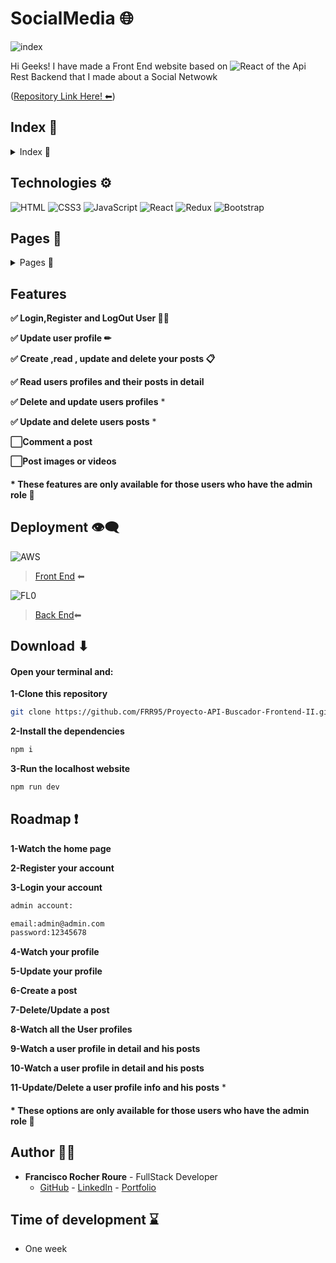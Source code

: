 # SocialMedia 🌐

<img src="./public/imgs/tatoostudio.jpg" alt="index" />

Hi Geeks! I have made a Front End website based on <img src="https://img.shields.io/badge/REACT-61DAFB?style=for-the-badge&logo=React&logoColor=white" alt="React" />  of the Api Rest Backend that I made about a Social Netwowk

([Repository Link Here! ⬅](https://github.com/FRR95/Proyecto-API-Buscador-Backend-II))

## Index 🧾

<details>

<summary>Index 🧾</summary>

- [Technologies ⚙](#technologies-)
- [Pages 📇](#pages-)
- [Features](#features)
- [Deployment 👁‍🗨](#deployment-)
- [Download ⬇](#download-)
- [Roadmap ❗](#roadmap-)
- [Author 🙍‍♂️](#author-🙍‍♂️)
- [Time of development ⌛](#time-of-development-)

</details>


## Technologies ⚙

<img src="https://img.shields.io/badge/HTML-E34F26?style=for-the-badge&logo=html5&logoColor=white" alt="HTML" />

<img src="https://img.shields.io/badge/CSS-1572B6?style=for-the-badge&logo=css3&logoColor=white" alt="CSS3" />

<img src="https://img.shields.io/badge/JavaScript-F7DF1E?style=for-the-badge&logo=css3&logoColor=white" alt="JavaScript" />

<img src="https://img.shields.io/badge/REACT-61DAFB?style=for-the-badge&logo=React&logoColor=white" alt="React" />

<img src="https://img.shields.io/badge/REDUX-764ABC?style=for-the-badge&logo=Redux&logoColor=white" alt="Redux" />

<img src="https://img.shields.io/badge/BOOTSTRAP-7952B3?style=for-the-badge&logo=bootstrap&logoColor=white" alt="Bootstrap" />


## Pages 📇

<details>
<summary>Pages 📇</summary>

### Home.jsx

***Desktop version***
<img src="./public/imgs/Home.PNG" alt="index" />

***Mobile version***
<img src="./public/imgs/Home.PNG" alt="index" />

### Discover.jsx

***Desktop version***
<img src="./public/imgs/Home.PNG" alt="index" />

***Mobile version***
<img src="./public/imgs/Home.PNG" alt="index" />

### Register.jsx

***Desktop version***
<img src="./public/imgs/Home.PNG" alt="index" />

***Mobile version***
<img src="./public/imgs/Home.PNG" alt="index" />

### Login.jsx

***Desktop version***
<img src="./public/imgs/Home.PNG" alt="index" />

***Mobile version***
<img src="./public/imgs/Home.PNG" alt="index" />

### Profile.jsx

***Desktop version***
<img src="./public/imgs/Home.PNG" alt="index" />

***Mobile version***
<img src="./public/imgs/Home.PNG" alt="index" />

### AdminPanel.jsx
***Desktop version***
<img src="./public/imgs/Home.PNG" alt="index" />

***Mobile version***
<img src="./public/imgs/Home.PNG" alt="index" />

### PostDetail.jsx

***Desktop version***
<img src="./public/imgs/Home.PNG" alt="index" />

***Mobile version***
<img src="./public/imgs/Home.PNG" alt="index" />

### ProfileDetail.jsx

***Desktop version***
<img src="./public/imgs/Home.PNG" alt="index" />

***Mobile version***
<img src="./public/imgs/Home.PNG" alt="index" />

</details>

## Features

**✅ Login,Register and LogOut User 🙍‍♂️**

**✅ Update user profile ✏**


**✅ Create ,read , update and delete your posts 📋**

**✅ Read users profiles and their posts in detail** 


**✅ Delete and update users profiles** *


**✅ Update and delete users posts** *

**⬜Comment a post** 

**⬜Post images or videos**



#### * These features are only available for those users who have the admin role 🚩


## Deployment 👁‍🗨

<img src="https://img.shields.io/badge/Amazon web services-232F3E?style=for-the-badge&logo=amazonaws&logoColor=white" alt="AWS" />

> [Front End](https://master.d3ru2xt9ffjblf.amplifyapp.com/) ⬅ 

<img src="https://img.shields.io/badge/FL0-18E1D9?style=for-the-badge" alt="FL0" />

> [Back End](https://proyecto-api-buscador-backend-ii-dev-zkex.2.ie-1.fl0.io/)⬅



## Download ⬇

#### Open your terminal and:

**1-Clone this repository**

```sh
git clone https://github.com/FRR95/Proyecto-API-Buscador-Frontend-II.git
```

**2-Install the dependencies**

```sh
npm i
```

**3-Run the localhost website**


```sh
npm run dev
```


## Roadmap ❗

**1-Watch the home page**

**2-Register your account**

**3-Login your account**
```sh
admin account:

email:admin@admin.com
password:12345678
```
**4-Watch your profile**

**5-Update your profile**

**6-Create a post**

**7-Delete/Update a post**

**8-Watch all the User profiles** 

**9-Watch a user profile in detail and his posts** 

**10-Watch a user profile in detail and his posts** 

**11-Update/Delete a user profile info and his posts** *




#### * These options are only available for those users who have the admin role 🚩

## Author 🙍‍♂️

- **Francisco Rocher Roure** - FullStack Developer
  - [GitHub](https://github.com/FRR95) - [LinkedIn](https://www.linkedin.com/in/franciscorocher/) - [Portfolio](https://franciscorocherdev.com/)



## Time of development ⌛

- One week